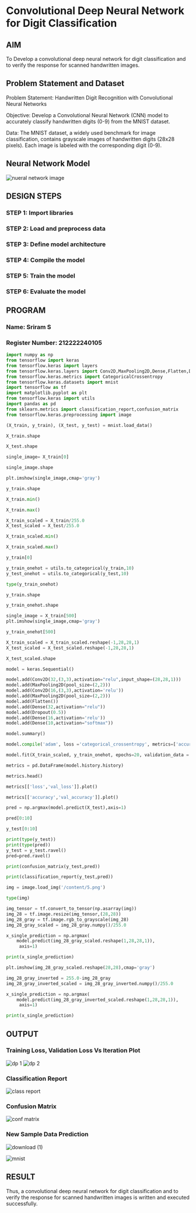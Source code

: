  # Convolutional Deep Neural Network for Digit Classification

## AIM

To Develop a convolutional deep neural network for digit classification and to verify the response for scanned handwritten images.

## Problem Statement and Dataset
Problem Statement: Handwritten Digit Recognition with Convolutional Neural Networks

Objective: Develop a Convolutional Neural Network (CNN) model to accurately classify handwritten digits (0-9) from the MNIST dataset.

Data: The MNIST dataset, a widely used benchmark for image classification, contains grayscale images of handwritten digits (28x28 pixels). Each image is labeled with the corresponding digit (0-9).

## Neural Network Model
![nueral network image](https://github.com/user-attachments/assets/87d136e3-925b-4fda-93bb-2c7937bcc1af)



## DESIGN STEPS

### STEP 1: Import libraries
### STEP 2: Load and preprocess data
### STEP 3: Define model architecture
### STEP 4: Compile the model
### STEP 5: Train the model
### STEP 6: Evaluate the model

## PROGRAM

### Name: Sriram S
### Register Number: 212222240105
```python
import numpy as np
from tensorflow import keras
from tensorflow.keras import layers
from tensorflow.keras.layers import Conv2D,MaxPooling2D,Dense,Flatten,Dropout
from tensorflow.keras.metrics import CategoricalCrossentropy
from tensorflow.keras.datasets import mnist
import tensorflow as tf
import matplotlib.pyplot as plt
from tensorflow.keras import utils
import pandas as pd
from sklearn.metrics import classification_report,confusion_matrix
from tensorflow.keras.preprocessing import image

(X_train, y_train), (X_test, y_test) = mnist.load_data()

X_train.shape

X_test.shape

single_image= X_train[0]

single_image.shape

plt.imshow(single_image,cmap='gray')

y_train.shape

X_train.min()

X_train.max()

X_train_scaled = X_train/255.0
X_test_scaled = X_test/255.0

X_train_scaled.min()

X_train_scaled.max()

y_train[0]

y_train_onehot = utils.to_categorical(y_train,10)
y_test_onehot = utils.to_categorical(y_test,10)

type(y_train_onehot)

y_train.shape

y_train_onehot.shape

single_image = X_train[500]
plt.imshow(single_image,cmap='gray')

y_train_onehot[500]

X_train_scaled = X_train_scaled.reshape(-1,28,28,1)
X_test_scaled = X_test_scaled.reshape(-1,28,28,1)

X_test_scaled.shape

model = keras.Sequential()

model.add(Conv2D(32,(3,3),activation="relu",input_shape=(28,28,1)))
model.add(MaxPooling2D(pool_size=(2,2)))
model.add(Conv2D(16,(3,3),activation='relu'))
model.add(MaxPooling2D(pool_size=(2,2)))
model.add(Flatten())
model.add(Dense(32,activation="relu"))
model.add(Dropout(0.5))
model.add(Dense(16,activation='relu'))
model.add(Dense(10,activation="softmax"))

model.summary()

model.compile('adam', loss ='categorical_crossentropy', metrics=['accuracy'])

model.fit(X_train_scaled, y_train_onehot, epochs=20, validation_data = (X_test_scaled,y_test_onehot))

metrics = pd.DataFrame(model.history.history)

metrics.head()

metrics[['loss','val_loss']].plot()

metrics[['accuracy','val_accuracy']].plot()

pred = np.argmax(model.predict(X_test),axis=1)

pred[0:10]

y_test[0:10]

print(type(y_test))
print(type(pred))
y_test = y_test.ravel()
pred=pred.ravel()

print(confusion_matrix(y_test,pred))

print(classification_report(y_test,pred))

img = image.load_img('/content/5.png')

type(img)

img_tensor = tf.convert_to_tensor(np.asarray(img))
img_28 = tf.image.resize(img_tensor,(28,28))
img_28_gray = tf.image.rgb_to_grayscale(img_28)
img_28_gray_scaled = img_28_gray.numpy()/255.0

x_single_prediction = np.argmax(
    model.predict(img_28_gray_scaled.reshape(1,28,28,1)),
     axis=1)

print(x_single_prediction)

plt.imshow(img_28_gray_scaled.reshape(28,28),cmap='gray')

img_28_gray_inverted = 255.0-img_28_gray
img_28_gray_inverted_scaled = img_28_gray_inverted.numpy()/255.0

x_single_prediction = np.argmax(
    model.predict(img_28_gray_inverted_scaled.reshape(1,28,28,1)),
     axis=1)

print(x_single_prediction)
```
## OUTPUT

### Training Loss, Validation Loss Vs Iteration Plot
![dp 1](https://github.com/user-attachments/assets/169d7c7a-55a8-4d61-851a-02f45ffc8e3e)
![dp 2](https://github.com/user-attachments/assets/3db171c2-b9d6-49ed-a6a1-7291a2ed906e)


### Classification Report
![class report](https://github.com/user-attachments/assets/2d1b50ca-1fd0-40c8-9e76-af55c4c843cd)

### Confusion Matrix
![conf matrix](https://github.com/user-attachments/assets/e4d9924d-6ae4-4fa4-8c0e-a85fc239b8bd)


### New Sample Data Prediction
![download (1)](https://github.com/user-attachments/assets/df0cec52-1744-4c24-ac97-8d319a4bce93)


![mnist](https://github.com/user-attachments/assets/da2aa6cc-4f97-47b4-b4fb-877686db2c17)


## RESULT
Thus, a convolutional deep neural network for digit classification and to verify the response for scanned handwritten images is written and executed successfully.
